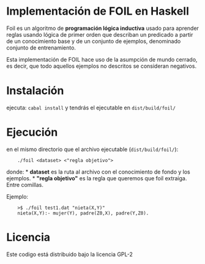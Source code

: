 # Implementación de FOIL en Haskell
Foil es un algoritmo de **programación lógica inductiva** usado para aprender reglas usando lógica de primer orden que describan un predicado a partir de un conocimiento base y de un conjunto de ejemplos, denominado conjunto de entrenamiento.

Esta implementación de FOIL hace uso de la asumpción de mundo cerrado, es decir, que todo aquellos ejemplos no descritos se consideran negativos.

# Instalación

ejecuta: `cabal install` y tendrás el ejecutable en `dist/build/foil/`

# Ejecución

en el mismo directorio que el archivo ejecutable (`dist/build/foil/`):

```
    ./foil <dataset> <"regla objetivo">
```

donde:
    * **dataset** es la ruta al archivo con el conocimiento de fondo y los ejemplos.
    * **"regla objetivo"** es la regla que queremos que foil extraiga. Entre comillas.

Ejemplo: 
```
    >$ ./foil test1.dat "nieta(X,Y)"
    nieta(X,Y):- mujer(Y), padre(Z0,X), padre(Y,Z0).
```

# Licencia

Este codigo está distribuido bajo la licencia GPL-2
